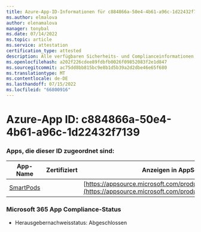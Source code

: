 ```yaml
---
title: Azure-App-ID-Informationen für c884866a-50e4-4b61-a96c-1d22432f7139
ms.author: elmalova
author: elenamalova
manager: tonybal
ms.date: 07/14/2022
ms.topic: article
ms.service: attestation
certification_type: attested
description: Alle verfügbaren Sicherheits- und Complianceinformationen für c884866a-50e4-4b61-a96c-1d22432f7139.
ms.openlocfilehash: a202f226cdee89fdbfb0026f09852083f2e1d847
ms.sourcegitcommit: ac75dd8bb815bc9e8b1d5b39a2d2dbe46e65f680
ms.translationtype: MT
ms.contentlocale: de-DE
ms.lasthandoff: 07/15/2022
ms.locfileid: "66800916"
---
```

# <a name="azure-app-id-c884866a-50e4-4b61-a96c-1d22432f7139"></a>Azure-App ID: c884866a-50e4-4b61-a96c-1d22432f7139


### <a name="apps-associated-with-this-id"></a>Apps, die dieser ID zugeordnet sind:
| **App-Name** | **Zertifiziert** | **Anzeigen in AppSource** |
|--------------|---------------|-----------------------|
| [SmartPods](../forward/WA200004105.md) |  | [https://appsource.microsoft.com/product/office/WA200004105](https://appsource.microsoft.com/product/office/WA200004105) |

### <a name="microsoft-365-app-compliance-status"></a>Microsoft 365 App Compliance-Status
- Herausgebernachweisstatus: Abgeschlossen
